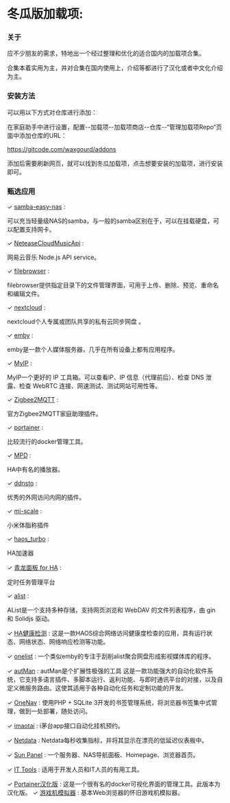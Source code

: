 # 冬瓜版加载项: 



### 关于

应不少朋友的需求，特地出一个经过整理和优化的适合国内的加载项合集。

合集本着实用为主，并对合集在国内使用上，介绍等都进行了汉化或者中文化介绍为主。



### 安装方法

可以用以下方式对仓库进行添加：

在家庭助手中进行设置，配置--加载项--加载项商店--仓库--“管理加载项Repo“页面中添加仓库的URL：

https://gitcode.com/waxgourd/addons

添加后需要刷新网页，就可以找到冬瓜加载项，点击想要安装的加载项，进行安装即可。

### 甄选应用

&#10003;  [samba-easy-nas](samba-easy-nas/) : 

可以充当轻量级NAS的samba，与一般的samba区别在于，可以在挂载硬盘，可以配置支持网卡。

&#10003;  [NeteaseCloudMusicApi](NeteaseCloudMusicApi/) : 

网易云音乐 Node.js API service。

&#10003;  [filebrowser](filebrowser/) : 

filebrowser提供指定目录下的文件管理界面，可用于上传、删除、预览、重命名和编辑文件。

&#10003;  [nextcloud](nextcloud/) : 

nextcloud个人专属或团队共享的私有云同步网盘 。

&#10003;  [emby](emby/) : 

emby是一款个人媒体服务器，几乎在所有设备上都有应用程序。

&#10003;  [MyIP](MyIP/) : 

MyIP一个更好的 IP 工具箱。可以查看IP、IP 信息（代理前后）、检查 DNS 泄露、检查 WebRTC 连接、网速测试、测试网站可用性等。

&#10003;  [Zigbee2MQTT](zigbee2mqtt/) : 

官方Zigbee2MQTT家庭助理插件。

&#10003;  [portainer](portainer/) : 

比较流行的docker管理工具。

&#10003;  [MPD](mpd/) : 

HA中有名的播放器。

&#10003;  [ddnsto](ddnsto/) : 

优秀的外网访问内网的插件。

&#10003;  [mi-scale](mi-scale/) : 

小米体脂称插件

&#10003;  [haos_turbo](haos_turbo/) : 

HA加速器

&#10003;  [青龙面板 for HA](qinglong/) : 

定时任务管理平台

&#10003;  [alist](alist/) : 

AList是一个支持多种存储，支持网页浏览和 WebDAV 的文件列表程序，由 gin 和 Solidjs 驱动。

&#10003;  [HA健康检测](boost/) : 
这是一款HAOS综合网络访问健康度检查的应用，具有运行状态、网络状态、网络响应检测等功能。

&#10003; [onelist](onelist/) :
一个类似emby的专注于刮削alist聚合网盘形成影视媒体库的程序。

&#10003;  [autMan](autman/) : 
autMan是个扩展性极强的工具
这是一款功能强大的自动化软件系统，它支持多语言插件、多脚本运行、返利功能、与即时通讯平台的对接，以及自定义微服务路由。这使其适用于各种自动化任务和定制功能的开发。

&#10003;  [OneNav](onenav/) : 
使用PHP + SQLite 3开发的书签管理系统，将浏览器书签集中式管理，做到一处部署，随处访问。

&#10003;  [imaotai](imaotai/) : 
i茅台app接口自动化挂机预约。

&#10003;  [Netdata](netdata/) : 
Netdata每秒收集指标，并将其显示在漂亮的低延迟仪表板中。

&#10003;  [Sun Panel](sun-panel/) : 
一个服务器、NAS导航面板、Homepage、浏览器首页。

&#10003;  [IT Tools](it-tools/) : 
适用于开发人员和IT人员的有用工具。

&#10003;  [Portainer汉化版](Portainer汉化版) : 
这是一个很有名的docker可视化界面的管理工具。此版本为汉化版。
&#10003;  [游戏机模拟器](emulatorjs-zh/) : 
基本Web浏览器的怀旧游戏机模拟器。
